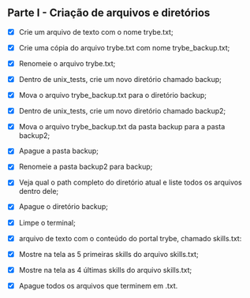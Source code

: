 ## Parte I - Criação de arquivos e diretórios

- [X] Crie um arquivo de texto com o nome trybe.txt;

- [X] Crie uma cópia do arquivo trybe.txt com nome trybe_backup.txt;

- [X] Renomeie o arquivo trybe.txt;

- [X] Dentro de unix_tests, crie um novo diretório chamado backup;

- [X] Mova o arquivo trybe_backup.txt para o diretório backup;

- [X] Dentro de unix_tests, crie um novo diretório chamado backup2;

- [X] Mova o arquivo trybe_backup.txt da pasta backup para a pasta backup2;

- [X] Apague a pasta backup;

- [X] Renomeie a pasta backup2 para backup;

- [X] Veja qual o path completo do diretório atual e liste todos os arquivos dentro dele;

- [X] Apague o diretório backup;

- [X] Limpe o terminal;
 
- [X] arquivo de texto com o conteúdo do portal trybe, chamado skills.txt:

- [X] Mostre na tela as 5 primeiras skills do arquivo skills.txt;

- [X] Mostre na tela as 4 últimas skills do arquivo skills.txt;

- [X] Apague todos os arquivos que terminem em .txt.

